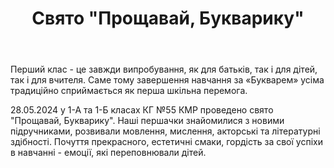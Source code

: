 ﻿---
title: Свято "Прощавай, Букварику"
---

Перший клас - це завжди випробування, як для батьків, так і для дітей, так і для вчителя. Саме тому завершення навчання за «Букварем» усіма традиційно сприймається як перша шкільна перемога.

28.05.2024 у 1-А та 1-Б класах КГ №55 КМР проведено свято "Прощавай, Букварику". Наші першачки знайомилися з новими підручниками, розвивали мовлення, мислення, акторські та літературні здібності. Почуття прекрасного, естетичні смаки, гордість за свої успіхи в навчанні - емоції, які переповнювали дітей.

<slideshow />
